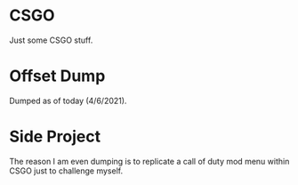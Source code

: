 # CSGO
Just some CSGO stuff.

# Offset Dump
Dumped as of today (4/6/2021).

# Side Project
The reason I am even dumping is to replicate a call of duty mod menu within CSGO just to challenge myself.
